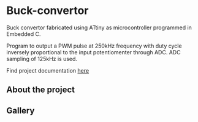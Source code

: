 # Buck-convertor 
Buck convertor fabricated using ATtiny as microcontroller programmed in Embedded C. 

Program to output a PWM pulse at 250kHz frequency with duty cycle inversely proportional
to the input potentiomenter through ADC.
ADC sampling of 125kHz is used.

Find project documentation [here](https://drive.google.com/file/d/117elJ6Tu-LR8vN_SI4Qy9OFIPNebtAPb/view?usp=sharing)

## About the project

## Gallery
